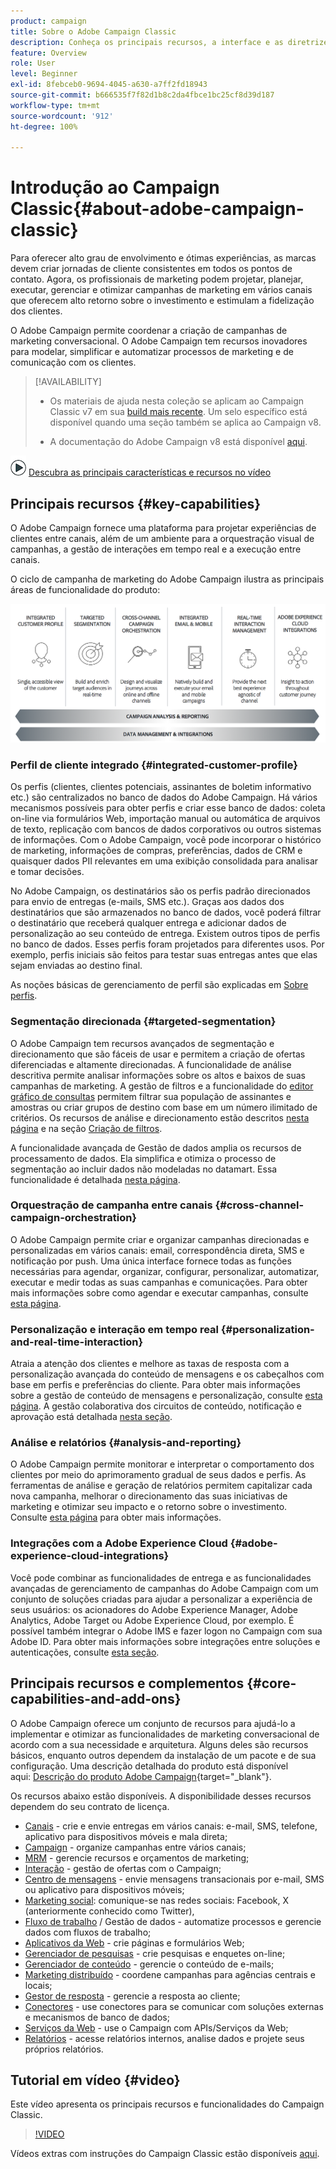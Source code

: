 ```yaml
---
product: campaign
title: Sobre o Adobe Campaign Classic
description: Conheça os principais recursos, a interface e as diretrizes globais
feature: Overview
role: User
level: Beginner
exl-id: 8febceb0-9694-4045-a630-a7ff2fd18943
source-git-commit: b666535f7f82d1b8c2da4fbce1bc25cf8d39d187
workflow-type: tm+mt
source-wordcount: '912'
ht-degree: 100%

---
```


# Introdução ao Campaign Classic{#about-adobe-campaign-classic}

Para oferecer alto grau de envolvimento e ótimas experiências, as marcas devem criar jornadas de cliente consistentes em todos os pontos de contato. Agora, os profissionais de marketing podem projetar, planejar, executar, gerenciar e otimizar campanhas de marketing em vários canais que oferecem alto retorno sobre o investimento e estimulam a fidelização dos clientes.

O Adobe Campaign permite coordenar a criação de campanhas de marketing conversacional. O Adobe Campaign tem recursos inovadores para modelar, simplificar e automatizar processos de marketing e de comunicação com os clientes.

>[!AVAILABILITY]
>
>* Os materiais de ajuda nesta coleção se aplicam ao Campaign Classic v7 em sua [build mais recente](../../rn/using/latest-release.md). Um selo específico está disponível quando uma seção também se aplica ao Campaign v8.
>
>* A documentação do Adobe Campaign v8 está disponível [aqui](https://experienceleague.adobe.com/docs/campaign/campaign-v8/campaign-home.html?lang=pt-BR).

![](assets/do-not-localize/how-to-video.png) [Descubra as principais características e recursos no vídeo](#video)

## Principais recursos {#key-capabilities}

O Adobe Campaign fornece uma plataforma para projetar experiências de clientes entre canais, além de um ambiente para a orquestração visual de campanhas, a gestão de interações em tempo real e a execução entre canais.

O ciclo de campanha de marketing do Adobe Campaign ilustra as principais áreas de funcionalidade do produto:

![](assets/d_ncs_user_emarketing.png)

### Perfil de cliente integrado {#integrated-customer-profile}

Os perfis (clientes, clientes potenciais, assinantes de boletim informativo etc.) são centralizados no banco de dados do Adobe Campaign. Há vários mecanismos possíveis para obter perfis e criar esse banco de dados: coleta on-line via formulários Web, importação manual ou automática de arquivos de texto, replicação com bancos de dados corporativos ou outros sistemas de informações. Com o Adobe Campaign, você pode incorporar o histórico de marketing, informações de compras, preferências, dados de CRM e quaisquer dados PII relevantes em uma exibição consolidada para analisar e tomar decisões.

No Adobe Campaign, os destinatários são os perfis padrão direcionados para envio de entregas (e-mails, SMS etc.). Graças aos dados dos destinatários que são armazenados no banco de dados, você poderá filtrar o destinatário que receberá qualquer entrega e adicionar dados de personalização ao seu conteúdo de entrega. Existem outros tipos de perfis no banco de dados. Esses perfis foram projetados para diferentes usos. Por exemplo, perfis iniciais são feitos para testar suas entregas antes que elas sejam enviadas ao destino final.

As noções básicas de gerenciamento de perfil são explicadas em [Sobre perfis](../../platform/using/about-profiles.md).

### Segmentação direcionada {#targeted-segmentation}

O Adobe Campaign tem recursos avançados de segmentação e direcionamento que são fáceis de usar e permitem a criação de ofertas diferenciadas e altamente direcionadas. A funcionalidade de análise descritiva permite analisar informações sobre os altos e baixos de suas campanhas de marketing. A gestão de filtros e a funcionalidade do [editor gráfico de consultas](../../platform/using/about-queries-in-campaign.md) permitem filtrar sua população de assinantes e amostras ou criar grupos de destino com base em um número ilimitado de critérios. Os recursos de análise e direcionamento estão descritos [nesta página](../../reporting/using/about-descriptive-analysis.md) e na seção [Criação de filtros](../../platform/using/creating-filters.md).

A funcionalidade avançada de Gestão de dados amplia os recursos de processamento de dados. Ela simplifica e otimiza o processo de segmentação ao incluir dados não modeladas no datamart. Essa funcionalidade é detalhada [nesta página](../../workflow/using/targeting-data.md#data-management).

### Orquestração de campanha entre canais {#cross-channel-campaign-orchestration}

O Adobe Campaign permite criar e organizar campanhas direcionadas e personalizadas em vários canais: email, correspondência direta, SMS e notificação por push. Uma única interface fornece todas as funções necessárias para agendar, organizar, configurar, personalizar, automatizar, executar e medir todas as suas campanhas e comunicações. Para obter mais informações sobre como agendar e executar campanhas, consulte [esta página](../../campaign/using/setting-up-marketing-campaigns.md).

### Personalização e interação em tempo real {#personalization-and-real-time-interaction}

Atraia a atenção dos clientes e melhore as taxas de resposta com a personalização avançada do conteúdo de mensagens e os cabeçalhos com base em perfis e preferências do cliente. Para obter mais informações sobre a gestão de conteúdo de mensagens e personalização, consulte [esta página](../../delivery/using/about-personalization.md). A gestão colaborativa dos circuitos de conteúdo, notificação e aprovação está detalhada [nesta seção](../../mrm/using/about-marketing-resource-management.md).

### Análise e relatórios {#analysis-and-reporting}

O Adobe Campaign permite monitorar e interpretar o comportamento dos clientes por meio do aprimoramento gradual de seus dados e perfis. As ferramentas de análise e geração de relatórios permitem capitalizar cada nova campanha, melhorar o direcionamento das suas iniciativas de marketing e otimizar seu impacto e o retorno sobre o investimento. Consulte [esta página](../../reporting/using/delivery-reports.md) para obter mais informações.

### Integrações com a Adobe Experience Cloud {#adobe-experience-cloud-integrations}

Você pode combinar as funcionalidades de entrega e as funcionalidades avançadas de gerenciamento de campanhas do Adobe Campaign com um conjunto de soluções criadas para ajudar a personalizar a experiência de seus usuários: os acionadores do Adobe Experience Manager, Adobe Analytics, Adobe Target ou Adobe Experience Cloud, por exemplo. É possível também integrar o Adobe IMS e fazer logon no Campaign com sua Adobe ID. Para obter mais informações sobre integrações entre soluções e autenticações, consulte [esta seção](../../integrations/using/about-adobe-id.md).

## Principais recursos e complementos {#core-capabilities-and-add-ons}

O Adobe Campaign oferece um conjunto de recursos para ajudá-lo a implementar e otimizar as funcionalidades de marketing conversacional de acordo com a sua necessidade e arquitetura. Alguns deles são recursos básicos, enquanto outros dependem da instalação de um pacote e de sua configuração. Uma descrição detalhada do produto está disponível aqui: [Descrição do produto Adobe Campaign](https://helpx.adobe.com/br/legal/product-descriptions/adobe-campaign-managed-cloud-services.html){target="_blank"}.

Os recursos abaixo estão disponíveis. A disponibilidade desses recursos dependem do seu contrato de licença.

* [Canais](../../delivery/using/steps-about-delivery-creation-steps.md) - crie e envie entregas em vários canais: e-mail, SMS, telefone, aplicativo para dispositivos móveis e mala direta;
* [Campaign](../../campaign/using/designing-marketing-campaigns.md) - organize campanhas entre vários canais;
* [MRM](../../mrm/using/about-marketing-resource-management.md) - gerencie recursos e orçamentos de marketing;
* [Interação](../../interaction/using/interaction-and-offer-management.md) - gestão de ofertas com o Campaign;
* [Centro de mensagens](../../message-center/using/about-transactional-messaging.md) - envie mensagens transacionais por e-mail, SMS ou aplicativo para dispositivos móveis;
* [Marketing social](../../social/using/about-social-marketing.md): comunique-se nas redes sociais: Facebook, X (anteriormente conhecido como Twitter),
* [Fluxo de trabalho](../../workflow/using/about-workflows.md) / Gestão de dados - automatize processos e gerencie dados com fluxos de trabalho;
* [Aplicativos da Web](../../web/using/about-web-applications.md) - crie páginas e formulários Web;
* [Gerenciador de pesquisas](../../surveys/using/about-surveys.md) - crie pesquisas e enquetes on-line;
* [Gerenciador de conteúdo](../../delivery/using/about-content-management.md) - gerencie o conteúdo de e-mails;
* [Marketing distribuído](../../distributed/using/about-distributed-marketing.md) - coordene campanhas para agências centrais e locais;
* [Gestor de resposta](../../response/using/about-response-manager.md) - gerencie a resposta ao cliente;
* [Conectores](../../platform/using/about-connectors.md) - use conectores para se comunicar com soluções externas e mecanismos de banco de dados;
* [Serviços da Web](../../configuration/using/about-web-services.md) - use o Campaign com APIs/Serviços da Web;
* [Relatórios](../../reporting/using/about-adobe-campaign-reporting-tools.md) - acesse relatórios internos, analise dados e projete seus próprios relatórios.

## Tutorial em vídeo {#video}

Este vídeo apresenta os principais recursos e funcionalidades do Campaign Classic.

>[!VIDEO](https://video.tv.adobe.com/v/35129?quality=12)

Vídeos extras com instruções do Campaign Classic estão disponíveis [aqui](https://experienceleague.adobe.com/docs/campaign-classic-learn/tutorials/overview.html?lang=pt-BR).
